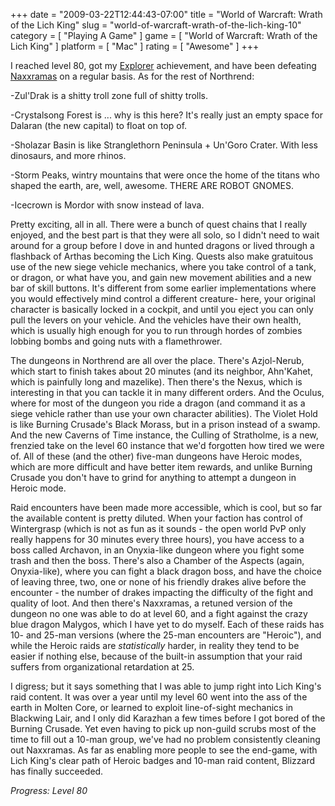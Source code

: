 +++
date = "2009-03-22T12:44:43-07:00"
title = "World of Warcraft: Wrath of the Lich King"
slug = "world-of-warcraft-wrath-of-the-lich-king-10"
category = [ "Playing A Game" ]
game = [ "World of Warcraft: Wrath of the Lich King" ]
platform = [ "Mac" ]
rating = [ "Awesome" ]
+++

I reached level 80, got my <a href="http://www.wowwiki.com/World_Explorer">Explorer</a> achievement, and have been defeating <a href="http://www.wowwiki.com/Naxxramas">Naxxramas</a> on a regular basis.  As for the rest of Northrend:

-Zul'Drak is a shitty troll zone full of shitty trolls.

-Crystalsong Forest is ... why is this here?  It's really just an empty space for Dalaran (the new capital) to float on top of.

-Sholazar Basin is like Stranglethorn Peninsula + Un'Goro Crater.  With less dinosaurs, and more rhinos.

-Storm Peaks, wintry mountains that were once the home of the titans who shaped the earth, are, well, awesome.  THERE ARE ROBOT GNOMES.

-Icecrown is Mordor with snow instead of lava.

Pretty exciting, all in all.  There were a bunch of quest chains that I really enjoyed, and the best part is that they were all solo, so I didn't need to wait around for a group before I dove in and hunted dragons or lived through a flashback of Arthas becoming the Lich King.  Quests also make gratuitous use of the new siege vehicle mechanics, where you take control of a tank, or dragon, or what have you, and gain new movement abilities and a new bar of skill buttons.  It's different from some earlier implementations where you would effectively mind control a different creature- here, your original character is basically locked in a cockpit, and until you eject you can only pull the levers on your vehicle.  And the vehicles have their own health, which is usually high enough for you to run through hordes of zombies lobbing bombs and going nuts with a flamethrower.

The dungeons in Northrend are all over the place.  There's Azjol-Nerub, which start to finish takes about 20 minutes (and its neighbor, Ahn'Kahet, which is painfully long and mazelike).  Then there's the Nexus, which is interesting in that you can tackle it in many different orders.  And the Oculus, where for most of the dungeon you ride a dragon (and command it as a siege vehicle rather than use your own character abilities).  The Violet Hold is like Burning Crusade's Black Morass, but in a prison instead of a swamp.  And the new Caverns of Time instance, the Culling of Stratholme, is a new, frenzied take on the level 60 instance that we'd forgotten how tired we were of.  All of these (and the other) five-man dungeons have Heroic modes, which are more difficult and have better item rewards, and unlike Burning Crusade you don't have to grind for anything to attempt a dungeon in Heroic mode.

Raid encounters have been made more accessible, which is cool, but so far the available content is pretty diluted.  When your faction has control of Wintergrasp (which is not as fun as it sounds - the open world PvP only really happens for 30 minutes every three hours), you have access to a boss called Archavon, in an Onyxia-like dungeon where you fight some trash and then the boss.  There's also a Chamber of the Aspects (again, Onyxia-like), where you can fight a black dragon boss, and have the choice of leaving three, two, one or none of his friendly drakes alive before the encounter - the number of drakes impacting the difficulty of the fight and quality of loot.  And then there's Naxxramas, a retuned version of the dungeon no one was able to do at level 60, and a fight against the crazy blue dragon Malygos, which I have yet to do myself.  Each of these raids has 10- and 25-man versions (where the 25-man encounters are "Heroic"), and while the Heroic raids are <i>statistically</i> harder, in reality they tend to be easier if nothing else, because of the built-in assumption that your raid suffers from organizational retardation at 25.

I digress; but it says something that I was able to jump right into Lich King's raid content.  It was over a year until my level 60 went into the ass of the earth in Molten Core, or learned to exploit line-of-sight mechanics in Blackwing Lair, and I only did Karazhan a few times before I got bored of the Burning Crusade.  Yet even having to pick up non-guild scrubs most of the time to fill out a 10-man group, we've had no problem consistently cleaning out Naxxramas.  As far as enabling more people to see the end-game, with Lich King's clear path of Heroic badges and 10-man raid content, Blizzard has finally succeeded.

<i>Progress: Level 80</i>